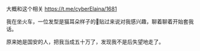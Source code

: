 大概和这个相关 https://t.me/cyberElaina/1681

我在坐火车，一位发型是猫耳朵样子的🍥贴过来说对我感兴趣，聊着聊着开始套我话。

原来她是国安的人，把我当成五十万了，发现我不是后失望地走了。
